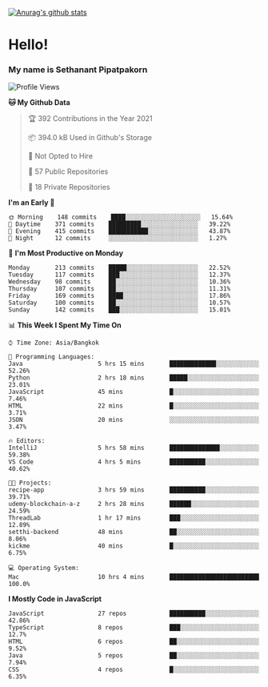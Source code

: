 [![Anurag's github stats](https://github-readme-stats.vercel.app/api?username=thetkpark&count_private=true&show_icons=true&theme=dracula)](https://github.com/anuraghazra/github-readme-stats)

# Hello!
### My name is Sethanant Pipatpakorn

<!--START_SECTION:waka-->
![Profile Views](http://img.shields.io/badge/Profile%20Views-8-blue)

**🐱 My Github Data** 

> 🏆 392 Contributions in the Year 2021
 > 
> 📦 394.0 kB Used in Github's Storage 
 > 
> 🚫 Not Opted to Hire
 > 
> 📜 57 Public Repositories 
 > 
> 🔑 18 Private Repositories  
 > 
**I'm an Early 🐤** 

```text
🌞 Morning    148 commits    ████░░░░░░░░░░░░░░░░░░░░░   15.64% 
🌆 Daytime    371 commits    █████████░░░░░░░░░░░░░░░░   39.22% 
🌃 Evening    415 commits    ███████████░░░░░░░░░░░░░░   43.87% 
🌙 Night      12 commits     ░░░░░░░░░░░░░░░░░░░░░░░░░   1.27%

```
📅 **I'm Most Productive on Monday** 

```text
Monday       213 commits    █████░░░░░░░░░░░░░░░░░░░░   22.52% 
Tuesday      117 commits    ███░░░░░░░░░░░░░░░░░░░░░░   12.37% 
Wednesday    98 commits     ██░░░░░░░░░░░░░░░░░░░░░░░   10.36% 
Thursday     107 commits    ██░░░░░░░░░░░░░░░░░░░░░░░   11.31% 
Friday       169 commits    ████░░░░░░░░░░░░░░░░░░░░░   17.86% 
Saturday     100 commits    ██░░░░░░░░░░░░░░░░░░░░░░░   10.57% 
Sunday       142 commits    ███░░░░░░░░░░░░░░░░░░░░░░   15.01%

```


📊 **This Week I Spent My Time On** 

```text
⌚︎ Time Zone: Asia/Bangkok

💬 Programming Languages: 
Java                     5 hrs 15 mins       █████████████░░░░░░░░░░░░   52.26% 
Python                   2 hrs 18 mins       █████░░░░░░░░░░░░░░░░░░░░   23.01% 
JavaScript               45 mins             █░░░░░░░░░░░░░░░░░░░░░░░░   7.46% 
HTML                     22 mins             █░░░░░░░░░░░░░░░░░░░░░░░░   3.71% 
JSON                     20 mins             ░░░░░░░░░░░░░░░░░░░░░░░░░   3.47%

🔥 Editors: 
IntelliJ                 5 hrs 58 mins       ██████████████░░░░░░░░░░░   59.38% 
VS Code                  4 hrs 5 mins        ██████████░░░░░░░░░░░░░░░   40.62%

🐱‍💻 Projects: 
recipe-app               3 hrs 59 mins       ██████████░░░░░░░░░░░░░░░   39.71% 
udemy-blockchain-a-z     2 hrs 28 mins       ██████░░░░░░░░░░░░░░░░░░░   24.59% 
ThreadLab                1 hr 17 mins        ███░░░░░░░░░░░░░░░░░░░░░░   12.89% 
setthi-backend           48 mins             ██░░░░░░░░░░░░░░░░░░░░░░░   8.06% 
kickme                   40 mins             █░░░░░░░░░░░░░░░░░░░░░░░░   6.75%

💻 Operating System: 
Mac                      10 hrs 4 mins       █████████████████████████   100.0%

```

**I Mostly Code in JavaScript** 

```text
JavaScript               27 repos            ██████████░░░░░░░░░░░░░░░   42.86% 
TypeScript               8 repos             ███░░░░░░░░░░░░░░░░░░░░░░   12.7% 
HTML                     6 repos             ██░░░░░░░░░░░░░░░░░░░░░░░   9.52% 
Java                     5 repos             ██░░░░░░░░░░░░░░░░░░░░░░░   7.94% 
CSS                      4 repos             █░░░░░░░░░░░░░░░░░░░░░░░░   6.35%

```



<!--END_SECTION:waka-->
